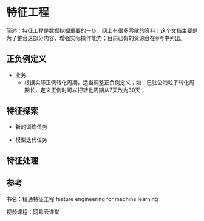 # 特征工程
简述：特征工程是数据挖掘重要的一步，网上有很多零散的资料；这个文档主要是为了整合这部分内容，增强实际操作能力；目前已有的资源会在`参考`中列出。

## 正负例定义
- 业务
   - 根据实际正例转化周期，适当调整正负例定义；如：巴驻公海粒子转化周期长，定义正例时可以把转化周期从7天改为30天；

## 特征探索
- 新的训练任务

- 模型迭代任务


## 特征处理



## 参考

书名：精通特征工程 feature engineering for machine learning

视频课程：网易云课堂
